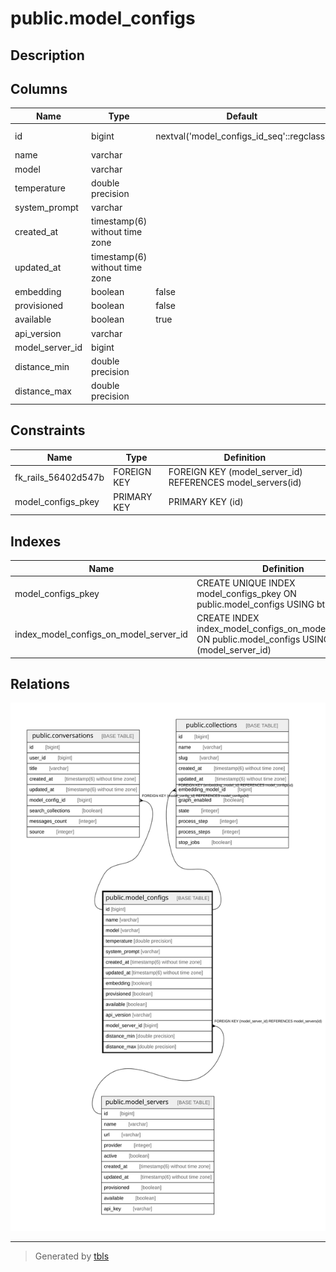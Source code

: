 # public.model_configs

## Description

## Columns

| Name | Type | Default | Nullable | Children | Parents | Comment |
| ---- | ---- | ------- | -------- | -------- | ------- | ------- |
| id | bigint | nextval('model_configs_id_seq'::regclass) | false | [public.conversations](public.conversations.md) [public.collections](public.collections.md) |  |  |
| name | varchar |  | true |  |  |  |
| model | varchar |  | true |  |  |  |
| temperature | double precision |  | true |  |  |  |
| system_prompt | varchar |  | true |  |  |  |
| created_at | timestamp(6) without time zone |  | false |  |  |  |
| updated_at | timestamp(6) without time zone |  | false |  |  |  |
| embedding | boolean | false | true |  |  |  |
| provisioned | boolean | false | true |  |  |  |
| available | boolean | true | true |  |  |  |
| api_version | varchar |  | true |  |  |  |
| model_server_id | bigint |  | true |  | [public.model_servers](public.model_servers.md) |  |
| distance_min | double precision |  | true |  |  |  |
| distance_max | double precision |  | true |  |  |  |

## Constraints

| Name | Type | Definition |
| ---- | ---- | ---------- |
| fk_rails_56402d547b | FOREIGN KEY | FOREIGN KEY (model_server_id) REFERENCES model_servers(id) |
| model_configs_pkey | PRIMARY KEY | PRIMARY KEY (id) |

## Indexes

| Name | Definition |
| ---- | ---------- |
| model_configs_pkey | CREATE UNIQUE INDEX model_configs_pkey ON public.model_configs USING btree (id) |
| index_model_configs_on_model_server_id | CREATE INDEX index_model_configs_on_model_server_id ON public.model_configs USING btree (model_server_id) |

## Relations

![er](public.model_configs.svg)

---

> Generated by [tbls](https://github.com/k1LoW/tbls)

